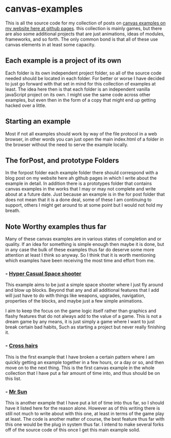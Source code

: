# canvas-examples

This is all the source code for my collection of posts on [canvas examples on my website here at github pages](](https://dustinpfister.github.io/2020/03/23/canvas-example/)). this collection is mainly games, but there are also some additional projects that are just animations, ideas of modules, frameworks, and so forth. The only common bond is that all of these use canvas elements in at least some capacity.

## Each example is a project of its own

Each folder is its own independent project folder, so all of the source code needed should be located in each folder. For better or worse I have decided to just go forward with that set in mind for this collection of examples at least. The idea here then is that each folder is an independent vanilla javaScript project on its own. I might use the same code across other examples, but even then in the form of a copy that might end up getting hacked over a little. 

## Starting an example

Most if not all examples should work by way of the file protocol in a web browser, in other words you can just open the main index.html of a folder in the browser without the need to serve the example locally.

## The forPost, and prototype Folders

In the forpost folder each example folder there should correspond with a blog post on my website here ah github pages in which I write about the example in detail. In addition there is a prototypes folder that contains canvas examples in the works that I may or may not complete and write about at a future date. Just because an example is in the for post folder that does not mean that it is a done deal, some of these I am continuing to support, others I might get around to at some point but I would not hold my breath.

## Note Worthy examples thus far

Many of these canvas examples are in various states of completion and or quality. If an idea for something is simple enough then maybe it is done, but in any case the bulk of these examples thus far do deserve some more attention at least I think so anyway. So I think that it is worth mentioning which examples have been receiving the most time and effort from me.

### - [Hyper Casual Space shooter](forpost/canvas-example-hyper-casual-space-shooter)

This example aims to be just a simple space shooter where I just fly around and blow up blocks. Beyond that any and all additional features that I add will just have to do with things like weapons, upgrades, navigation, properties of the blocks, and maybe just a few simple animations. 

I aim to keep the focus on the game logic itself rather than graphics and flashy features that do not always add to the value of a game. This is not a dream game by any means, it is just simply a game where I want to just break certain bad habits, Such as starting a project but never really finishing it.

### - [Cross hairs](forpost/canvas-example-game-crosshairs)

This is the first example that I have broken a certain pattern where I am quickly getting an example together in a few hours, or a day or so, and then move on to the next thing. This is the first canvas example in the whole collection that I have put a fair amount of time into, and thus should be on this list.

### - [Mr Sun](forpost/canvas-example-game-mr-sun)

This is another example that I have put a lot of time into thus far, so I should have it listed here for the reason alone. However as of this writing there is still not much to write about with this one, at least in terms of the game play at least. The code is another matter of course, the best feature thus far with this one would be the plug in system thus far. I intend to make several forks off of the source code of this once I get this main example solid.
